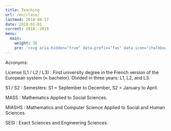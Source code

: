 ```yaml
---
title: Teaching
url: /en/class/
lastmod: 2018-08-17
date: 2018-01-01
current: 2018--2019
menu:
  main:
    weight: 30
    pre: '<svg aria-hidden="true" data-prefix="fas" data-icon="chalkboard-teacher" class="svg-inline--fa fa-chalkboard-teacher fa-w-20" role="img" xmlns="http://www.w3.org/2000/svg" viewBox="0 0 640 512"><path fill="currentColor" d="M208 352c-2.39 0-4.78.35-7.06 1.09C187.98 357.3 174.35 360 160 360c-14.35 0-27.98-2.7-40.95-6.91-2.28-.74-4.66-1.09-7.05-1.09C49.94 352-.33 402.48 0 464.62.14 490.88 21.73 512 48 512h224c26.27 0 47.86-21.12 48-47.38.33-62.14-49.94-112.62-112-112.62zm-48-32c53.02 0 96-42.98 96-96s-42.98-96-96-96-96 42.98-96 96 42.98 96 96 96zM592 0H208c-26.47 0-48 22.25-48 49.59V96c23.42 0 45.1 6.78 64 17.8V64h352v288h-64v-64H384v64h-76.24c19.1 16.69 33.12 38.73 39.69 64H592c26.47 0 48-22.25 48-49.59V49.59C640 22.25 618.47 0 592 0z"></path></svg>'
---
```


Acronyms:

License (L1 / L2 / L3)
: First university degree in the French version of the European system (≈ bachelor). Divided in three years: L1, L2, and L3.

S1 / S2
: Semesters: S1 = September to December, S2 = January to April.

MASS
: Mathematics Applied to Social Sciences.

MIASHS
: Mathematics and Computer Science Applied to Social and Human Sciences.

SESI
: Exact Sciences and Engineering Sciences.
